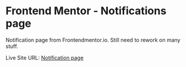 # Frontend Mentor - Notifications page

Notification page from Frontendmentor.io. Still need to rework on many stuff.

Live Site URL: [Notification page](https://notificationpage-frontendmentor.netlify.app/)
